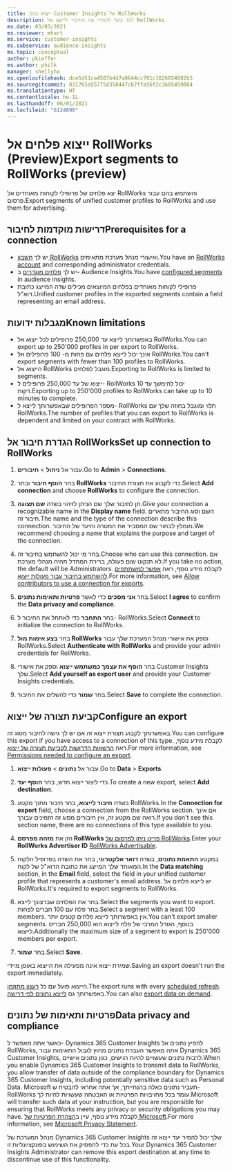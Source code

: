 ```yaml
---
title: ייצוא נתוני Customer Insights אל RollWorks
description: למד כיצד להגדיר את החיבור ולייצא אל RollWorks.
ms.date: 03/03/2021
ms.reviewer: mhart
ms.service: customer-insights
ms.subservice: audience-insights
ms.topic: conceptual
author: pkieffer
ms.author: philk
manager: shellyha
ms.openlocfilehash: dce5d51ca4587b4d7a0644cc701c1826854882b5
ms.sourcegitcommit: 831765a55775d358447cb7ffa56f2c3b85459084
ms.translationtype: HT
ms.contentlocale: he-IL
ms.lasthandoff: 06/01/2021
ms.locfileid: "6124090"
---
```

# <a name="export-segments-to-rollworks-preview"></a><span data-ttu-id="2cbb4-103">ייצוא פלחים אל RollWorks‏ (Preview)</span><span class="sxs-lookup"><span data-stu-id="2cbb4-103">Export segments to RollWorks (preview)</span></span>

<span data-ttu-id="2cbb4-104">יצא פלחים של פרופילי לקוחות מאוחדים אל RollWorks והשתמש בהם עבור פרסום.</span><span class="sxs-lookup"><span data-stu-id="2cbb4-104">Export segments of unified customer profiles to RollWorks and use them for advertising.</span></span> 

## <a name="prerequisites-for-a-connection"></a><span data-ttu-id="2cbb4-105">דרישות מוקדמות לחיבור</span><span class="sxs-lookup"><span data-stu-id="2cbb4-105">Prerequisites for a connection</span></span>

-   <span data-ttu-id="2cbb4-106">יש לך [חשבון RollWorks](https://www.rollworks.com/) ואישורי מנהל מערכת מתאימים.</span><span class="sxs-lookup"><span data-stu-id="2cbb4-106">You have an [RollWorks account](https://www.rollworks.com/) and corresponding administrator credentials.</span></span>
-   <span data-ttu-id="2cbb4-107">יש לך [פלחים מוגדרים](segments.md) ב- Audience Insights.</span><span class="sxs-lookup"><span data-stu-id="2cbb4-107">You have [configured segments](segments.md) in audience insights.</span></span>
-   <span data-ttu-id="2cbb4-108">פרופילי לקוחות מאוחדים בפלחים המיוצאים מכילים שדה המייצג כתובת דוא"ל.</span><span class="sxs-lookup"><span data-stu-id="2cbb4-108">Unified customer profiles in the exported segments contain a field representing an email address.</span></span>

## <a name="known-limitations"></a><span data-ttu-id="2cbb4-109">מגבלות ידועות</span><span class="sxs-lookup"><span data-stu-id="2cbb4-109">Known limitations</span></span>

- <span data-ttu-id="2cbb4-110">באפשרותך לייצא עד 250,000 פרופילים לכל ייצוא אל RollWorks.</span><span class="sxs-lookup"><span data-stu-id="2cbb4-110">You can export up to 250'000 profiles in per export to RollWorks.</span></span>
- <span data-ttu-id="2cbb4-111">אינך יכול לייצא פלחים עם פחות מ- 100 פרופילים אל RollWorks.</span><span class="sxs-lookup"><span data-stu-id="2cbb4-111">You can't export segments with fewer than 100 profiles to RollWorks.</span></span> 
- <span data-ttu-id="2cbb4-112">הייצוא אל RollWorks מוגבל לפלחים.</span><span class="sxs-lookup"><span data-stu-id="2cbb4-112">Exporting to RollWorks is limited to segments.</span></span>
- <span data-ttu-id="2cbb4-113">ייצוא של עד 250,000 פרופילים ל- RollWorks יכול להימשך עד 10 דקות.</span><span class="sxs-lookup"><span data-stu-id="2cbb4-113">Exporting up to 250'000 profiles to RollWorks can take up to 10 minutes to complete.</span></span> 
- <span data-ttu-id="2cbb4-114">מספר הפרופילים שבאפשרותך לייצא ל- RollWorks תלוי ומוגבל בחוזה שלך עם RollWorks.</span><span class="sxs-lookup"><span data-stu-id="2cbb4-114">The number of profiles that you can export to RollWorks is dependent and limited on your contract with RollWorks.</span></span>

## <a name="set-up-connection-to-rollworks"></a><span data-ttu-id="2cbb4-115">הגדרת חיבור אל RollWorks</span><span class="sxs-lookup"><span data-stu-id="2cbb4-115">Set up connection to RollWorks</span></span>

1. <span data-ttu-id="2cbb4-116">עבור אל **ניהול** > **חיבורים**.</span><span class="sxs-lookup"><span data-stu-id="2cbb4-116">Go to **Admin** > **Connections**.</span></span>

1. <span data-ttu-id="2cbb4-117">בחר **הוסף חיבור** ובחר **RollWorks** כדי לקבוע את תצורת החיבור.</span><span class="sxs-lookup"><span data-stu-id="2cbb4-117">Select **Add connection** and choose **RollWorks** to configure the connection.</span></span>

1. <span data-ttu-id="2cbb4-118">תן לחיבור שלך שם הניתן לזיהוי בשדה **שם תצוגה**.</span><span class="sxs-lookup"><span data-stu-id="2cbb4-118">Give your connection a recognizable name in the **Display name** field.</span></span> <span data-ttu-id="2cbb4-119">השם וסוג החיבור מתארים חיבור זה.</span><span class="sxs-lookup"><span data-stu-id="2cbb4-119">The name and the type of the connection describe this connection.</span></span> <span data-ttu-id="2cbb4-120">מומלץ לבחור שם המסביר את המטרה והיעד של החיבור.</span><span class="sxs-lookup"><span data-stu-id="2cbb4-120">We recommend choosing a name that explains the purpose and target of the connection.</span></span>

1. <span data-ttu-id="2cbb4-121">בחר מי יכול להשתמש בחיבור זה.</span><span class="sxs-lookup"><span data-stu-id="2cbb4-121">Choose who can use this connection.</span></span> <span data-ttu-id="2cbb4-122">אם לא תנקוט שום פעולה, ברירת המחדל תהיה מנהלי מערכת.</span><span class="sxs-lookup"><span data-stu-id="2cbb4-122">If you take no action, the default will be Administrators.</span></span> <span data-ttu-id="2cbb4-123">לקבלת מידע נוסף, ראה [אפשר למשתתפים להשתמש בחיבור עבור פעולות ייצוא](connections.md#allow-contributors-to-use-a-connection-for-exports).</span><span class="sxs-lookup"><span data-stu-id="2cbb4-123">For more information, see [Allow contributors to use a connection for exports](connections.md#allow-contributors-to-use-a-connection-for-exports).</span></span>

1. <span data-ttu-id="2cbb4-124">בחר **אני מסכים** כדי לאשר **פרטיות ותאימות נתונים**.</span><span class="sxs-lookup"><span data-stu-id="2cbb4-124">Select **I agree** to confirm the **Data privacy and compliance**.</span></span>

1. <span data-ttu-id="2cbb4-125">בחר **התחבר** כדי לאתחל את החיבור ל- RollWorks.</span><span class="sxs-lookup"><span data-stu-id="2cbb4-125">Select **Connect** to initialize the connection to RollWorks.</span></span>

1. <span data-ttu-id="2cbb4-126">בחר **בצע אימות מול RollWorks** וספק את אישורי מנהל המערכת שלך עבור RollWorks.</span><span class="sxs-lookup"><span data-stu-id="2cbb4-126">Select **Authenticate with RollWorks** and provide your admin credentials for RollWorks.</span></span>

1. <span data-ttu-id="2cbb4-127">בחר **הוסף את עצמך כמשתמש ייצוא** וספק את אישורי Customer Insights שלך.</span><span class="sxs-lookup"><span data-stu-id="2cbb4-127">Select **Add yourself as export user** and provide your Customer Insights credentials.</span></span>

1. <span data-ttu-id="2cbb4-128">בחר **שמור** כדי להשלים את החיבור.</span><span class="sxs-lookup"><span data-stu-id="2cbb4-128">Select **Save** to complete the connection.</span></span>

## <a name="configure-an-export"></a><span data-ttu-id="2cbb4-129">קביעת תצורה של ייצוא</span><span class="sxs-lookup"><span data-stu-id="2cbb4-129">Configure an export</span></span>

<span data-ttu-id="2cbb4-130">באפשרותך לקבוע תצורת ייצוא זה אם יש לך גישה לחיבור מסוג זה.</span><span class="sxs-lookup"><span data-stu-id="2cbb4-130">You can configure this export if you have access to a connection of this type.</span></span> <span data-ttu-id="2cbb4-131">לקבלת מידע נוסף, ראה [הרשאות הדרושות לקביעת תצורה של ייצוא](export-destinations.md#set-up-a-new-export).</span><span class="sxs-lookup"><span data-stu-id="2cbb4-131">For more information, see [Permissions needed to configure an export](export-destinations.md#set-up-a-new-export).</span></span>

1. <span data-ttu-id="2cbb4-132">עבור אל **נתונים** > **פעולות ייצוא**.</span><span class="sxs-lookup"><span data-stu-id="2cbb4-132">Go to **Data** > **Exports**.</span></span>

1. <span data-ttu-id="2cbb4-133">כדי ליצור ייצוא חדש, בחר **הוסף יעד**.</span><span class="sxs-lookup"><span data-stu-id="2cbb4-133">To create a new export, select **Add destination**.</span></span>

1. <span data-ttu-id="2cbb4-134">בשדה **חיבור לייצוא**, בחר חיבור מתוך מקטע RollWorks.</span><span class="sxs-lookup"><span data-stu-id="2cbb4-134">In the **Connection for export** field, choose a connection from the RollWorks section.</span></span> <span data-ttu-id="2cbb4-135">אם אינך רואה שם מקטע זה, אין חיבורים מסוג זה הזמינים עבורך.</span><span class="sxs-lookup"><span data-stu-id="2cbb4-135">If you don't see this section name, there are no connections of this type available to you.</span></span>

1. <span data-ttu-id="2cbb4-136">הזן את **מזהה מפרסם RollWorks** [פריט ניתן לפרסום של RollWorks](https://help.adroll.com/hc/articles/212011838-Advertiser-Profiles).</span><span class="sxs-lookup"><span data-stu-id="2cbb4-136">Enter your **RollWorks Advertiser ID** [RollWorks Advertisable](https://help.adroll.com/hc/articles/212011838-Advertiser-Profiles).</span></span>

3. <span data-ttu-id="2cbb4-137">במקטע **התאמת נתונים**, בשדה **דואר אלקטרוני**, בחר את השדה בפרופיל הלקוח המאוחד שלך המייצג את כתובת הדוא"ל של לקוח.</span><span class="sxs-lookup"><span data-stu-id="2cbb4-137">In the **Data matching** section, in the **Email** field, select the field in your unified customer profile that represents a customer's email address.</span></span> <span data-ttu-id="2cbb4-138">יש לייצא פלחים אל RollWorks.</span><span class="sxs-lookup"><span data-stu-id="2cbb4-138">It's required to export segments to RollWorks.</span></span>

1. <span data-ttu-id="2cbb4-139">בחר את הפלחים שברצונך לייצא.</span><span class="sxs-lookup"><span data-stu-id="2cbb4-139">Select the segments you want to export.</span></span> <span data-ttu-id="2cbb4-140">בחר פלח עם 100 חברים לפחות.</span><span class="sxs-lookup"><span data-stu-id="2cbb4-140">Select a segment with a least 100 members.</span></span> <span data-ttu-id="2cbb4-141">אין באפשרותך לייצא פלחים קטנים יותר.</span><span class="sxs-lookup"><span data-stu-id="2cbb4-141">You can't export smaller segments.</span></span> <span data-ttu-id="2cbb4-142">בנוסף, הגודל המרבי של פלח לייצוא הוא 250,000 חברים לייצוא.</span><span class="sxs-lookup"><span data-stu-id="2cbb4-142">Additionally the maximum size of a segment to export is 250'000 members per export.</span></span> 

1. <span data-ttu-id="2cbb4-143">בחר **שמור**.</span><span class="sxs-lookup"><span data-stu-id="2cbb4-143">Select **Save**.</span></span>

<span data-ttu-id="2cbb4-144">שמירת ייצוא אינה מפעילה את הייצוא באופן מיידי.</span><span class="sxs-lookup"><span data-stu-id="2cbb4-144">Saving an export doesn't run the export immediately.</span></span>

<span data-ttu-id="2cbb4-145">הייצוא פועל עם כל [רענון מתוזמן](system.md#schedule-tab).</span><span class="sxs-lookup"><span data-stu-id="2cbb4-145">The export runs with every [scheduled refresh](system.md#schedule-tab).</span></span> <span data-ttu-id="2cbb4-146">באפשרותך גם [לייצא נתונים לפי דרישה](export-destinations.md#run-exports-on-demand).</span><span class="sxs-lookup"><span data-stu-id="2cbb4-146">You can also [export data on demand](export-destinations.md#run-exports-on-demand).</span></span> 


## <a name="data-privacy-and-compliance"></a><span data-ttu-id="2cbb4-147">פרטיות ותאימות של נתונים</span><span class="sxs-lookup"><span data-stu-id="2cbb4-147">Data privacy and compliance</span></span>

<span data-ttu-id="2cbb4-148">כאשר אתה מאפשר ל- Dynamics 365 Customer Insights להפיץ נתונים אל RollWorks, אתה מאפשר העברת נתונים מחוץ לגבול התאימות עבור Dynamics 365 Customer Insights, לרבות נתונים שעשויים להיות רגישים, כגון נתונים אישיים.</span><span class="sxs-lookup"><span data-stu-id="2cbb4-148">When you enable Dynamics 365 Customer Insights to transmit data to RollWorks, you allow transfer of data outside of the compliance boundary for Dynamics 365 Customer Insights, including potentially sensitive data such as Personal Data.</span></span> <span data-ttu-id="2cbb4-149">Microsoft תעביר נתונים כאלה בהנחייתך, אך אתה אחראי להבטיח ש- RollWorks עומד בכל מחויבויות הפרטיות או האבטחה שעשויות להיות לך.</span><span class="sxs-lookup"><span data-stu-id="2cbb4-149">Microsoft will transfer such data at your instruction, but you are responsible for ensuring that RollWorks meets any privacy or security obligations you may have.</span></span> <span data-ttu-id="2cbb4-150">לקבלת מידע נוסף, עיין ב[הצהרת הפרטיות של Microsoft](https://go.microsoft.com/fwlink/?linkid=396732).</span><span class="sxs-lookup"><span data-stu-id="2cbb4-150">For more information, see [Microsoft Privacy Statement](https://go.microsoft.com/fwlink/?linkid=396732).</span></span>

<span data-ttu-id="2cbb4-151">מנהל המערכת של Dynamics 365 Customer Insights שלך יכול להסיר יעד ייצוא זה בכל עת כדי להפסיק את השימוש בפונקציונליות זו.</span><span class="sxs-lookup"><span data-stu-id="2cbb4-151">Your Dynamics 365 Customer Insights Administrator can remove this export destination at any time to discontinue use of this functionality.</span></span>
